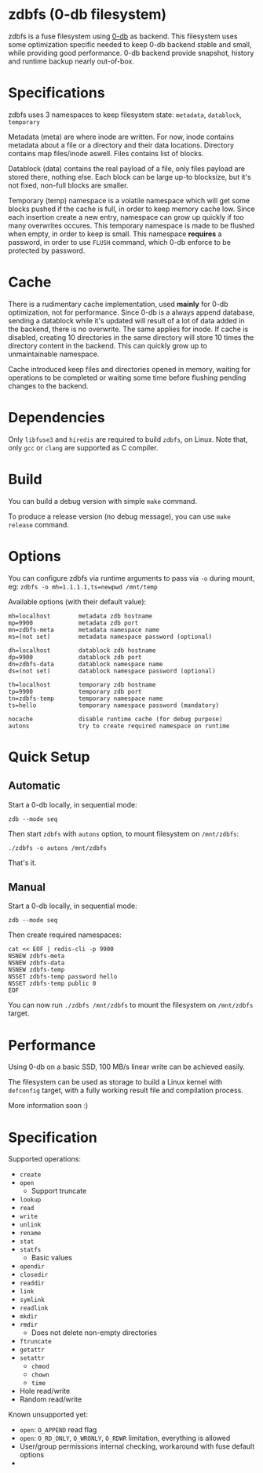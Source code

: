 # zdbfs (0-db filesystem)

zdbfs is a fuse filesystem using [0-db](https://github.com/threefoldtech/0-db) as backend.
This filesystem uses some optimization specific needed to keep 0-db backend stable and small, while
providing good performance. 0-db backend provide snapshot, history and runtime backup nearly out-of-box.

# Specifications

zdbfs uses 3 namespaces to keep filesystem state: `metadata`, `datablock`, `temporary`

Metadata (meta) are where inode are written. For now, inode contains metadata about a file or a directory
and their data locations. Directory contains map files/inode aswell. Files contains list of blocks.

Datablock (data) contains the real payload of a file, only files payload are stored there, nothing else.
Each block can be large up-to blocksize, but it's not fixed, non-full blocks are smaller.

Temporary (temp) namespace is a volatile namespace which will get some blocks pushed if the cache
is full, in order to keep memory cache low. Since each insertion create a new entry, namespace
can grow up quickly if too many overwrites occures. This temporary namespace is made to be flushed
when empty, in order to keep is small. This namespace **requires** a password, in order
to use `FLUSH` command, which 0-db enforce to be protected by password.

# Cache

There is a rudimentary cache implementation, used **mainly** for 0-db optimization, not for performance.
Since 0-db is a always append database, sending a datablock while it's updated will result of a lot of
data added in the backend, there is no overwrite. The same applies for inode. If cache is disabled, creating
10 directories in the same directory will store 10 times the directory content in the backend. This can quickly
grow up to unmaintainable namespace.

Cache introduced keep files and directories opened in memory, waiting for operations to be
completed or waiting some time before flushing pending changes to the backend.

# Dependencies

Only `libfuse3` and `hiredis` are required to build `zdbfs`, on Linux.
Note that, only `gcc` or `clang` are supported as C compiler.

# Build

You can build a debug version with simple `make` command.

To produce a release version (no debug message), you can use `make release` command.

# Options

You can configure zdbfs via runtime arguments to pass via `-o` during mount, eg: `zdbfs -o mh=1.1.1.1,ts=newpwd /mnt/temp`

Available options (with their default value):
```
mh=localhost        metadata zdb hostname
mp=9900             metadata zdb port
mn=zdbfs-meta       metadata namespace name
ms=(not set)        metadata namespace password (optional)

dh=localhost        datablock zdb hostname
dp=9900             datablock zdb port
dn=zdbfs-data       datablock namespace name
ds=(not set)        datablock namespace password (optional)

th=localhost        temporary zdb hostname
tp=9900             temporary zdb port
tn=zdbfs-temp       temporary namespace name
ts=hello            temporary namespace password (mandatory)

nocache             disable runtime cache (for debug purpose)
autons              try to create required namespace on runtime
```

# Quick Setup

## Automatic

Start a 0-db locally, in sequential mode:
```
zdb --mode seq
```

Then start `zdbfs` with `autons` option, to mount filesystem on `/mnt/zdbfs`:
```
./zdbfs -o autons /mnt/zdbfs
```

That's it.

## Manual

Start a 0-db locally, in sequential mode:
```
zdb --mode seq
```

Then create required namespaces:
```
cat << EOF | redis-cli -p 9900
NSNEW zdbfs-meta
NSNEW zdbfs-data
NSNEW zdbfs-temp
NSSET zdbfs-temp password hello
NSSET zdbfs-temp public 0
EOF
```

You can now run `./zdbfs /mnt/zdbfs` to mount the filesystem on `/mnt/zdbfs` target.

# Performance

Using 0-db on a basic SSD, 100 MB/s linear write can be achieved easily.

The filesystem can be used as storage to build a Linux kernel with `defconfig` target, with
a fully working result file and compilation process.

More information soon :)

# Specification

Supported operations:
 - `create`
 - `open`
   - Support truncate
 - `lookup`
 - `read`
 - `write`
 - `unlink`
 - `rename`
 - `stat`
 - `statfs`
   - Basic values
 - `opendir`
 - `closedir`
 - `readdir`
 - `link`
 - `symlink`
 - `readlink`
 - `mkdir`
 - `rmdir`
   - Does not delete non-empty directories
 - `ftruncate`
 - `getattr`
 - `setattr`
   - `chmod`
   - `chown`
   - `time`
 - Hole read/write
 - Random read/write

Known unsupported yet:
 - `open`: `O_APPEND` read flag
 - `open`: `O_RD_ONLY`, `O_WRONLY`, `O_RDWR` limitation, everything is allowed
 - User/group permissions internal checking, workaround with fuse default options
 - 
